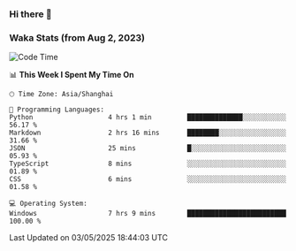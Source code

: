 ### Hi there 👋

### Waka Stats (from Aug 2, 2023)

<!--START_SECTION:waka-->
![Code Time](http://img.shields.io/badge/Code%20Time-807%20hrs%2024%20mins-blue)

📊 **This Week I Spent My Time On** 

```text
🕑︎ Time Zone: Asia/Shanghai

💬 Programming Languages: 
Python                   4 hrs 1 min         ██████████████░░░░░░░░░░░   56.17 % 
Markdown                 2 hrs 16 mins       ████████░░░░░░░░░░░░░░░░░   31.66 % 
JSON                     25 mins             █░░░░░░░░░░░░░░░░░░░░░░░░   05.93 % 
TypeScript               8 mins              ░░░░░░░░░░░░░░░░░░░░░░░░░   01.89 % 
CSS                      6 mins              ░░░░░░░░░░░░░░░░░░░░░░░░░   01.58 % 

💻 Operating System: 
Windows                  7 hrs 9 mins        █████████████████████████   100.00 % 
```


 Last Updated on 03/05/2025 18:44:03 UTC
<!--END_SECTION:waka-->
